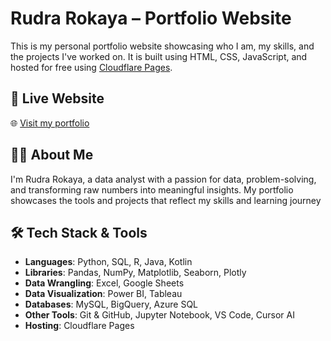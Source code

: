 # Rudra Rokaya – Portfolio Website

This is my personal portfolio website showcasing who I am, my skills, and the projects I've worked on. It is built using HTML, CSS, JavaScript, and hosted for free using [Cloudflare Pages](https://pages.cloudflare.com).

## 📌 Live Website
🌐 [Visit my portfolio](https://www.rudra-rokaya.com.np)

## 🧑‍💼 About Me
I'm Rudra Rokaya, a data analyst with a passion for data, problem-solving, and transforming raw numbers into meaningful insights. My portfolio showcases the tools and projects that reflect my skills and learning journey

## 🛠️ Tech Stack & Tools

- **Languages**: Python, SQL, R, Java, Kotlin
- **Libraries**: Pandas, NumPy, Matplotlib, Seaborn, Plotly
- **Data Wrangling**: Excel, Google Sheets
- **Data Visualization**: Power BI, Tableau
- **Databases**: MySQL, BigQuery, Azure SQL
- **Other Tools**: Git & GitHub, Jupyter Notebook, VS Code, Cursor AI
- **Hosting**: Cloudflare Pages


